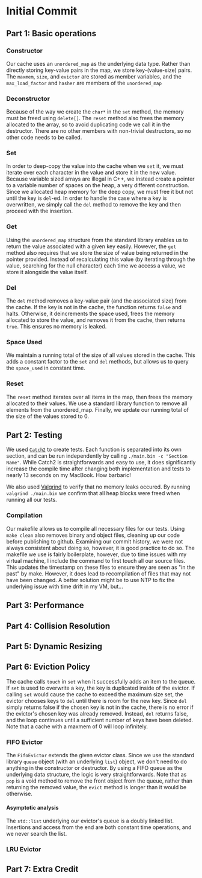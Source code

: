 # Initial Commit

## Part 1: Basic operations

### Constructor
Our cache uses an `unordered_map` as the underlying data type. Rather than directly storing key-value pairs in the map, we store key-(value-size) pairs. The `maxmem`, `size`, and `evictor` are stored as member variables, and the `max_load_factor` and `hasher` are members of the `unordered_map`

### Deconstructor
Because of the way we create the `char*` in the `set` method, the memory must be freed using `delete[]`. The `reset` method also frees the memory allocated to the array, so to avoid duplicating code we call it in the destructor. There are no other members with non-trivial destructors, so no other code needs to be called.

### Set
In order to deep-copy the value into the cache when we `set` it, we must iterate over each character in the value and store it in the new value. Because variable sized arrays are illegal in C++, we instead create a pointer to a variable number of spaces on the heap, a very different construction. Since we allocated heap memory for the deep copy, we must free it but not until the key is `del`-ed.
In order to handle the case where a key is overwritten, we simply call the `del` method to remove the key and then proceed with the insertion.
### Get
Using the `unordered_map` structure from the standard library enables us to return the value associated with a given key easily. However, the `get` method also requires that we store the size of value being returned in the pointer provided. Instead of recalculating this value (by iterating through the value, searching for the null character) each time we access a value, we store it alongside the value itself.

### Del
The `del` method removes a key-value pair (and the associated size) from the cache. If the key is not in the cache, the function returns `false` and halts. Otherwise, it deincrements the space used, frees the memory allocated to store the value, and removes it from the cache, then returns `true`. This ensures no memory is leaked.

### Space Used
We maintain a running total of the size of all values stored in the cache. This adds a constant factor to the `set` and `del` methods, but allows us to query the `space_used` in constant time.

### Reset
The `reset` method iterates over all items in the map, then frees the memory allocated to their values. We use a standard library function to remove all elements from the unordered_map. Finally, we update our running total of the size of the values stored to 0.

## Part 2: Testing
We used [`Catch2`](https://github.com/catchorg/Catch2) to create tests. Each function is separated into its own section, and can be run independently by calling `./main.bin -c "Section Name"`. While Catch2 is straightforwards and easy to use, it does significantly increase the compile time after changing both implementation and tests to nearly 13 seconds on my MacBook. How barbaric!

We also used [Valgrind](https://valgrind.org) to verify that no memory leaks occured. By running `valgrind ./main.bin` we confirm that all heap blocks were freed when running all our tests.

### Compilation
Our makefile allows us to compile all necessary files for our tests. Using `make clean` also removes binary and object files, cleaning up our code before publishing to github. Examining our commit history, we were not always consistent about doing so, however, it is good practice to do so.
The makefile we use is fairly boilerplate, however, due to time issues with my virtual machine, I include the command to first touch all our source files. This updates the timestamp on these files to ensure they are seen as "in the past" by make. However, it does lead to recompilation of files that may not have been changed. A better solution might be to use NTP to fix the underlying issue with time drift in my VM, but...
## Part 3: Performance
## Part 4: Collision Resolution
## Part 5: Dynamic Resizing
## Part 6: Eviction Policy
The cache calls `touch` in `set` when it successfully adds an item to the queue. If `set` is used to overwrite a key, the key is duplicated inside of the evictor.
If calling `set` would cause the cache to exceed the maximum size set, the evictor chooses keys to `del` until there is room for the new key. Since `del` simply returns false if the chosen key is not in the cache, there is no error if the evictor's chosen key was already removed. Instead, `del` returns false, and the loop continues until a sufficient number of keys have been deleted. Note that a cache with a maxmem of 0 will loop infinitely.

### FIFO Evictor
The `FifoEvictor` extends the given evictor class. Since we use the standard library `queue` object (with an underlying `list`) object, we don't need to do anything in the constructor or destructor.
By using a FIFO queue as the underlying data structure, the logic is very straightforwards. Note that as `pop` is a void method to remove the front object from the queue, rather than returning the removed value, the `evict` method is longer than it would be otherwise.
#### Asymptotic analysis
The `std::list` underlying our evictor's queue is a doubly linked list. Insertions and access from the end are both constant time operations, and we never search the list. 
### LRU Evictor
## Part 7: Extra Credit
